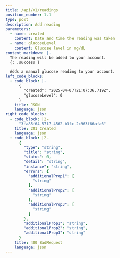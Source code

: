 ```yaml
---
title: /api/v1/readings
position_number: 1.1
type: post
description: Add reading
parameters:
  - name: created
    content: Date and time the reading was taken
  - name: glucoseLevel
    content: Glucose level in mg/dL
content_markdown: |-
  The reading will be added to your account.
  {: .success }

  Adds a manual glucose reading to your account.
left_code_blocks:
  - code_block: |-
      {
        "created": "2025-04-07T21:07:36.719Z",
        "glucoseLevel": 0
      }
    title: JSON
    language: json
right_code_blocks:
  - code_block: |2-
      "3fa85f64-5717-4562-b3fc-2c963f66afa6"
    title: 201 Created
    language: json
  - code_block: |2-
      {
        "type": "string",
        "title": "string",
        "status": 0,
        "detail": "string",
        "instance": "string",
        "errors": {
          "additionalProp1": [
            "string"
          ],
          "additionalProp2": [
            "string"
          ],
          "additionalProp3": [
            "string"
          ]
        },
        "additionalProp1": "string",
        "additionalProp2": "string",
        "additionalProp3": "string"
      }
    title: 400 BadRequest
    language: json
---
```

